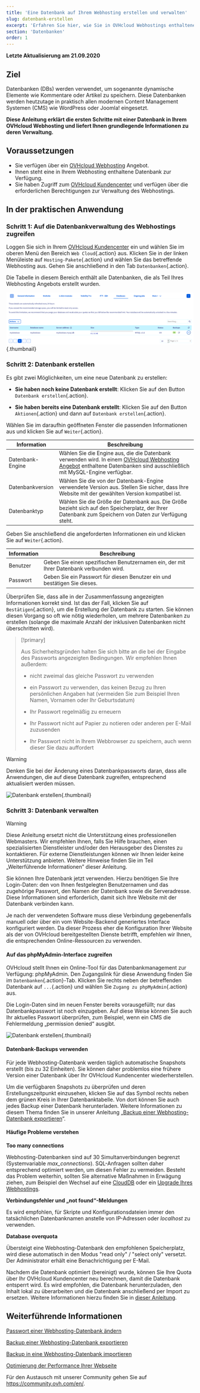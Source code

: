 ```yaml
---
title: 'Eine Datenbank auf Ihrem Webhosting erstellen und verwalten'
slug: datenbank-erstellen
excerpt: 'Erfahren Sie hier, wie Sie in OVHcloud Webhostings enthaltene Datenbanken verwenden'
section: 'Datenbanken'
order: 1
---
```


**Letzte Aktualisierung am 21.09.2020**

## Ziel

Datenbanken (DBs) werden verwendet, um sogenannte dynamische Elemente wie Kommentare oder Artikel zu speichern. Diese Datenbanken werden heutzutage in praktisch allen modernen Content Management Systemen (CMS) wie WordPress oder Joomla! eingesetzt.

**Diese Anleitung erklärt die ersten Schritte mit einer Datenbank in Ihrem OVHcloud Webhosting und liefert Ihnen grundlegende Informationen zu deren Verwaltung.**

## Voraussetzungen

- Sie verfügen über ein [OVHcloud Webhosting](https://www.ovhcloud.com/de/web-hosting/) Angebot.
- Ihnen steht eine in Ihrem Webhosting enthaltene Datenbank zur Verfügung.
- Sie haben Zugriff zum [OVHcloud Kundencenter](https://www.ovh.com/auth/?action=gotomanager&from=https://www.ovh.de/&ovhSubsidiary=de) und verfügen über die erforderlichen Berechtigungen zur Verwaltung des Webhostings. 

## In der praktischen Anwendung

### Schritt 1: Auf die Datenbankverwaltung des Webhostings zugreifen

Loggen Sie sich in Ihrem [OVHcloud Kundencenter](https://www.ovh.com/auth/?action=gotomanager&from=https://www.ovh.de/&ovhSubsidiary=de) ein und wählen Sie im oberen Menü den Bereich `Web Cloud`{.action} aus. Klicken Sie in der linken Menüleiste auf `Hosting-Pakete`{.action} und wählen Sie das betreffende Webhosting aus. Gehen Sie anschließend in den Tab `Datenbanken`{.action}.

Die Tabelle in diesem Bereich enthält alle Datenbanken, die als Teil Ihres Webhosting Angebots erstellt wurden.

![Datenbank erstellen](images/database-creation-step1.png){.thumbnail}

### Schritt 2: Datenbank erstellen

Es gibt zwei Möglichkeiten, um eine neue Datenbank zu erstellen:

- **Sie haben noch keine Datenbank erstellt**\: Klicken Sie auf den Button `Datenbank erstellen`{.action}.

- **Sie haben bereits eine Datenbank erstellt**\: Klicken Sie auf den Button `Aktionen`{.action} und dann auf `Datenbank erstellen`{.action}.

Wählen Sie im daraufhin geöffneten Fenster die passenden Informationen aus und klicken Sie auf `Weiter`{.action}.

|Information|Beschreibung|  
|---|---|  
|Datenbank-Engine|Wählen Sie die Engine aus, die die Datenbank verwenden wird. In einem [OVHcloud Webhosting Angebot](https://www.ovhcloud.com/de/web-hosting/) enthaltene Datenbanken sind ausschließlich mit MySQL-Engine verfügbar.|  
|Datenbankversion|Wählen Sie die von der Datenbank-Engine verwendete Version aus. Stellen Sie sicher, dass Ihre Website mit der gewählten Version kompatibel ist. |  
|Datenbanktyp|Wählen Sie die Größe der Datenbank aus. Die Größe bezieht sich auf den Speicherplatz, der Ihrer Datenbank zum Speichern von Daten zur Verfügung steht.|   

Geben Sie anschließend die angeforderten Informationen ein und klicken Sie auf `Weiter`{.action}.

|Information|Beschreibung|   
|---|---|   
|Benutzer|Geben Sie einen spezifischen Benutzernamen ein, der mit Ihrer Datenbank verbunden wird.|   
|Passwort|Geben Sie ein Passwort für diesen Benutzer ein und bestätigen Sie dieses.|   

Überprüfen Sie, dass alle in der Zusammenfassung angezeigten Informationen korrekt sind. Ist das der Fall, klicken Sie auf `Bestätigen`{.action}, um die Erstellung der Datenbank zu starten. Sie können diesen Vorgang so oft wie nötig wiederholen, um mehrere Datenbanken zu erstellen (solange die maximale Anzahl der inklusiven Datenbanken nicht überschritten wird).

> [!primary]
>
> Aus Sicherheitsgründen halten Sie sich bitte an die bei der Eingabe des Passworts angezeigten Bedingungen. Wir empfehlen Ihnen außerdem:
>
> - nicht zweimal das gleiche Passwort zu verwenden
>
> - ein Passwort zu verwenden, das keinen Bezug zu Ihren persönlichen Angaben hat (vermeiden Sie zum Beispiel Ihren Namen, Vornamen oder Ihr Geburtsdatum)
>
> - Ihr Passwort regelmäßig zu erneuern
>
> - Ihr Passwort nicht auf Papier zu notieren oder anderen per E-Mail zuzusenden
>
> - Ihr Passwort nicht in Ihrem Webbrowser zu speichern, auch wenn dieser Sie dazu auffordert
>

> [!warning]
>Denken Sie bei der Änderung eines Datenbankpassworts daran, dass alle Anwendungen, die auf diese Datenbank zugreifen, entsprechend aktualisiert werden müssen.
>

![Datenbank erstellen](images/database-creation-step2.png){.thumbnail}

### Schritt 3: Datenbank verwalten

> [!warning]
>Diese Anleitung ersetzt nicht die Unterstützung eines professionellen Webmasters. Wir empfehlen Ihnen, falls Sie Hilfe brauchen, einen spezialisierten Dienstleister und/oder den Herausgeber des Dienstes zu kontaktieren. Für externe Dienstleistungen können wir Ihnen leider keine Unterstützung anbieten. Weitere Hinweise finden Sie im Teil „Weiterführende Informationen” dieser Anleitung.
>

Sie können Ihre Datenbank jetzt verwenden. Hierzu benötigen Sie Ihre Login-Daten: den von Ihnen festgelegten Benutzernamen und das zugehörige Passwort, den Namen der Datenbank sowie die Serveradresse. Diese Informationen sind erforderlich, damit sich Ihre Website mit der Datenbank verbinden kann.

Je nach der verwendeten Software muss diese Verbindung gegebenenfalls manuell oder über ein vom Website-Backend generiertes Interface konfiguriert werden. Da dieser Prozess eher die Konfiguration Ihrer Website als der von OVHcloud bereitgestellten Dienste betrifft, empfehlen wir Ihnen, die entsprechenden Online-Ressourcen zu verwenden. 

#### Auf das phpMyAdmin-Interface zugreifen

OVHcloud stellt Ihnen ein Online-Tool für das Datenbankmanagement zur Verfügung: phpMyAdmin. Den Zugangslink für diese Anwendung finden Sie im `Datenbanken`{.action}-Tab. Klicken Sie rechts neben der betreffenden Datenbank auf `...`{.action} und wählen Sie `Zugang zu phpMyAdmin`{.action} aus.

Die Login-Daten sind im neuen Fenster bereits vorausgefüllt; nur das Datenbankpasswort ist noch einzugeben. Auf diese Weise können Sie auch Ihr aktuelles Passwort überprüfen, zum Beispiel, wenn ein CMS die Fehlermeldung „permission denied“ ausgibt.

![Datenbank erstellen](images/database-creation-step3.png){.thumbnail}


#### Datenbank-Backups verwenden

Für jede Webhosting-Datenbank werden täglich automatische Snapshots erstellt (bis zu 32 Einheiten). Sie können daher problemlos eine frühere Version einer Datenbank über Ihr OVHcloud Kundencenter wiederherstellen. 

Um die verfügbaren Snapshots zu überprüfen und deren Erstellungszeitpunkt einzusehen, klicken Sie auf das Symbol rechts neben dem grünen Kreis in Ihrer Datenbanktabelle. Von dort können Sie auch jedes Backup einer Datenbank herunterladen. Weitere Informationen zu diesem Thema finden Sie in unserer Anleitung „[Backup einer Webhosting-Datenbank exportieren](../webhosting_hilfe_zum_export_von_datenbanken/)“.

#### Häufige Probleme verstehen

**Too many connections**

Webhosting-Datenbanken sind auf 30 Simultanverbindungen begrenzt (Systemvariable *max_connections*). SQL-Anfragen sollten daher entsprechend optimiert werden, um diesen Fehler zu vermeiden. Besteht das Problem weiterhin, sollten Sie alternative Maßnahmen in Erwägung ziehen, zum Beispiel den Wechsel auf eine [CloudDB](https://www.ovh.de/cloud/cloud-databases/) oder ein [Upgrade Ihres Webhostings](https://www.ovhcloud.com/de/web-hosting/uc-best-web-hosting/). 

**Verbindungsfehler und „not found“-Meldungen**

Es wird empfohlen, für Skripte und Konfigurationsdateien immer den tatsächlichen Datenbanknamen anstelle von IP-Adressen oder _localhost_ zu verwenden.

**Database overquota**

Übersteigt eine Webhosting-Datenbank den empfohlenen Speicherplatz, wird diese automatisch in den Modus "read only" / "select only" versetzt. Der Administrator erhält eine Benachrichtigung per E-Mail.

Nachdem die Datenbank optimiert (bereinigt) wurde, können Sie Ihre Quota über Ihr OVHcloud Kundencenter neu berechnen, damit die Datenbank entsperrt wird. Es wird empfohlen, die Datenbank herunterzuladen, den Inhalt lokal zu überarbeiten und die Datenbank anschließend per Import zu ersetzen. Weitere Informationen hierzu finden Sie in [dieser Anleitung](../webhosting_optimierung_der_performance_ihrer_webseite/#schritt-7-ihre-datenbank-optimieren).


## Weiterführende Informationen

[Passwort einer Webhosting-Datenbank ändern](../datenbank-passwort-aendern/)

[Backup einer Webhosting-Datenbank exportieren](../webhosting_hilfe_zum_export_von_datenbanken/)

[Backup in eine Webhosting-Datenbank importieren](../webhosting_import_einer_mysql-datenbank/)

[Optimierung der Performance Ihrer Webseite](../webhosting_optimierung_der_performance_ihrer_webseite/)

Für den Austausch mit unserer Community gehen Sie auf <https://community.ovh.com/en/>.
